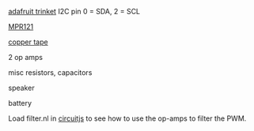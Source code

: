 [adafruit trinket](http://www.adafruit.com/products/1500) I2C pin 0 = SDA, 2 = SCL

[MPR121](https://www.adafruit.com/products/1982)

[copper tape](https://www.adafruit.com/products/1127)

2 op amps

misc resistors, capacitors

speaker

battery

Load filter.nl in [circuitjs](http://lushprojects.com/circuitjs/circuitjs.html) to see how to use the op-amps to filter the PWM.
